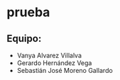 # prueba

## Equipo:
* Vanya Alvarez Villalva
* Gerardo Hernández Vega
* Sebastián José Moreno Gallardo